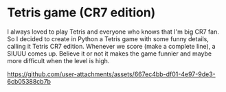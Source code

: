# Tetris game (CR7 edition)
I always loved to play Tetris and everyone who knows that I'm big CR7 fan.
So I decided to create in Python a Tetris game with some funny details, calling it Tetris CR7 edition.
Whenever we score (make a complete line), a SIUUU comes up. Believe it or not it makes the game funnier and maybe more difficult when the level is high.




https://github.com/user-attachments/assets/667ec4bb-df01-4e97-9de3-6cb05388cb7b

